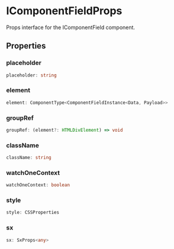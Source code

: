 # IComponentFieldProps

Props interface for the IComponentField component.

## Properties

### placeholder

```ts
placeholder: string
```

### element

```ts
element: ComponentType<ComponentFieldInstance<Data, Payload>>
```

### groupRef

```ts
groupRef: (element?: HTMLDivElement) => void
```

### className

```ts
className: string
```

### watchOneContext

```ts
watchOneContext: boolean
```

### style

```ts
style: CSSProperties
```

### sx

```ts
sx: SxProps<any>
```
